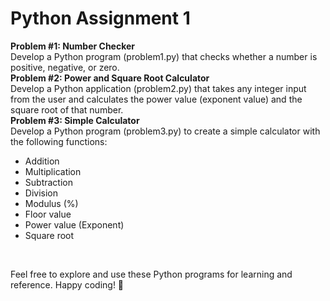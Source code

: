 
<h1>Python Assignment 1</h1>

<b>Problem #1: Number Checker</b></br>
Develop a Python program (problem1.py) that checks whether a number is positive, negative, or zero.
<br>
<b>Problem #2: Power and Square Root Calculator</b></br>
Develop a Python application (problem2.py) that takes any integer input from the user and calculates the power value (exponent value) and the square root of that number.
<br>
<b>Problem #3: Simple Calculator</b></br>
Develop a Python program (problem3.py) to create a simple calculator with the following functions:
<br>
<ul>
<li>Addition</li>
<li>Multiplication</li>
<li>Subtraction</li>
<li>Division</li>
<li>Modulus (%)</li>
<li>Floor value</li>
<li>Power value (Exponent)</li>
<li>Square root</li>
</ul>
<br>

<p>Feel free to explore and use these Python programs for learning and reference. Happy coding! 🚀</p>

